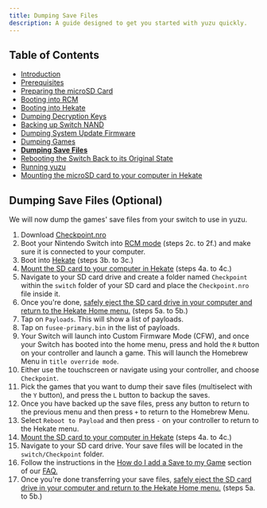 ```yaml
---
title: Dumping Save Files
description: A guide designed to get you started with yuzu quickly.
---
```


## Table of Contents

* [Introduction](/quickstart/)
* [Prerequisites](/quickstart/prerequisites/)
* [Preparing the microSD Card](/quickstart/prepare-sd-card/)
* [Booting into RCM](/quickstart/boot-to-rcm/)
* [Booting into Hekate](/quickstart/boot-to-hekate/)
* [Dumping Decryption Keys](/quickstart/dump-keys/)
* [Backing up Switch NAND](/quickstart/nand-backup/)
* [Dumping System Update Firmware](/quickstart/dump-firmware/)
* [Dumping Games](/quickstart/dump-games/)
* [**Dumping Save Files**](/quickstart/dump-saves/)
* [Rebooting the Switch Back to its Original State](/quickstart/reboot-to-stock/)
* [Running yuzu](/quickstart/running-yuzu/)
* [Mounting the microSD card to your computer in Hekate](/quickstart/hekate-ums/)

## Dumping Save Files (Optional)

We will now dump the games' save files from your switch to use in yuzu.

1. Download [Checkpoint.nro](https://github.com/FlagBrew/Checkpoint/releases)
2. Boot your Nintendo Switch into [RCM mode](#booting-into-rcm) (steps 2c. to 2f.) and make sure it is connected to your computer.
3. Boot into [Hekate](#booting-into-hekate) (steps 3b. to 3c.)
4. [Mount the SD card to your computer in Hekate](#mounting-the-microsd-card-to-your-computer-in-hekate) (steps 4a. to 4c.)
5. Navigate to your SD card drive and create a folder named `Checkpoint` within the `switch` folder of your SD card and place the `Checkpoint.nro` file inside it.
6. Once you're done, [safely eject the SD card drive in your computer and return to the Hekate Home menu.](#mounting-the-microsd-card-to-your-computer-in-hekate) (steps 5a. to 5b.)
7. Tap on `Payloads`. This will show a list of payloads.
8. Tap on `fusee-primary.bin` in the list of payloads.
9. Your Switch will launch into Custom Firmware Mode (CFW), and once your Switch has booted into the home menu, press and hold the `R` button on your controller and launch a game. This will launch the Homebrew Menu in `title override mode`.
10. Either use the touchscreen or navigate using your controller, and choose `Checkpoint`.
11. Pick the games that you want to dump their save files (multiselect with the `Y` button), and press the `L` button to backup the saves.
12. Once you have backed up the save files, press any button to return to the previous menu and then press `+` to return to the Homebrew Menu.
13. Select `Reboot to Payload` and then press `-` on your controller to return to the Hekate menu.
14. [Mount the SD card to your computer in Hekate](#mounting-the-microsd-card-to-your-computer-in-hekate) (steps 4a. to 4c.)
15. Navigate to your SD card drive. Your save files will be located in the `switch/Checkpoint` folder.
16. Follow the instructions in the [How do I add a Save to my Game](https://yuzu-emu.org/wiki/faq/#how-do-i-add-a-save-to-my-game) section of our [FAQ.](https://yuzu-emu.org/wiki/faq/)
17. Once you're done transferring your save files, [safely eject the SD card drive in your computer and return to the Hekate Home menu.](#mounting-the-microsd-card-to-your-computer-in-hekate) (steps 5a. to 5b.)
